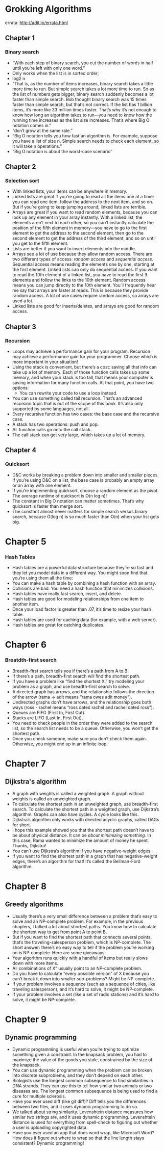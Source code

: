 # Grokking Algorithms

errata: <http://adit.io/errata.html>

## Chapter 1

### Binary search

* “With each step of binary search, you cut the number of words in half until you’re left with only one word.”
* Only works when the list is in sorted order;
* log2 n
* “That is, as the number of items increases, binary search takes a little more time to run. But simple search takes a lot more time to run. So as the list of numbers gets bigger, binary search suddenly becomes a lot faster than simple search. Bob thought binary search was 15 times faster than simple search, but that’s not correct. If the list has 1 billion items, it’s more like 33 million times faster. That’s why it’s not enough to know how long an algorithm takes to run—you need to know how the running time increases as the list size increases. That’s where Big O notation comes in.”
* “don’t grow at the same rate.”
* “Big O notation tells you how fast an algorithm is. For example, suppose you have a list of size n. Simple search needs to check each element, so it will take n operations.”
* “Big O notation is about the worst-case scenario”

## Chapter 2

### Selection sort

* With linked lists, your items can be anywhere in memory.
* Linked lists are great if you’re going to read all the items one at a time: you can read one item, follow the address to the next item, and so on. But if you’re going to keep jumping around, linked lists are terrible.
* Arrays are great if you want to read random elements, because you can look up any element in your array instantly. With a linked list, the elements aren’t next to each other, so you can’t instantly calculate the position of the fifth element in memory—you have to go to the first element to get the address to the second element, then go to the second element to get the address of the third element, and so on until you get to the fifth element.
* Lists are better if you want to insert elements into the middle.
* Arrays see a lot of use because they allow random access. There are two different types of access: *random access* and *sequential access*. Sequential access means reading the elements one by one, starting at the first element. Linked lists can only do sequential access. If you want to read the 10th element of a linked list, you have to read the first 9 elements and follow the links to the 10th element. Random access means you can jump directly to the 10th element. You’ll frequently hear me say that arrays are faster at reads. This is because they provide random access. A lot of use cases require random access, so arrays are used a lot.
* Linked lists are good for inserts/deletes, and arrays are good for random access.  

## Chapter 3

### Recursion
* Loops may achieve a performance gain for your program. Recursion may achieve a performance gain for your programmer. Choose which is more important in your situation!
* Using the stack is convenient, but there’s a cost: saving all that info can take up a lot of memory. Each of those function calls takes up some memory, and when your stack is too tall, that means your computer is saving information for many function calls. At that point, you have two options:
    * You can rewrite your code to use a loop instead.
* You can use something called tail recursion. That’s an advanced recursion topic that is out of the scope of this book. It’s also only supported by some languages, not all.
* Every recursive function has two cases: the base case and the recursive case.
* A stack has two operations: push and pop.
* All function calls go onto the call stack.
* The call stack can get very large, which takes up a lot of memory.


## Chapter 4

### Quicksort

* D&C works by breaking a problem down into smaller and smaller pieces. If you’re using D&C on a list, the base case is probably an empty array or an array with one element.
* If you’re implementing quicksort, choose a random element as the pivot. The average runtime of quicksort is O(n log n)!
* The constant in Big O notation can matter sometimes. That’s why quicksort is faster than merge sort.
* The constant almost never matters for simple search versus binary search, because O(log n) is so much faster than O(n) when your list gets big.


# Chapter 5

### Hash Tables

* Hash tables are a powerful data structure because they’re so fast and they let you model data in a different way. You might soon find that you’re using them all the time:
* You can make a hash table by combining a hash function with an array.
* Collisions are bad. You need a hash function that minimizes collisions.
* Hash tables have really fast search, insert, and delete.
* Hash tables are good for modeling relationships from one item to another item.
* Once your load factor is greater than .07, it’s time to resize your hash table.
* Hash tables are used for caching data (for example, with a web server).
* Hash tables are great for catching duplicates.

# Chapter 6

### Breatdth-first search

* Breadth-first search tells you if there’s a path from A to B.
* If there’s a path, breadth-first search will find the shortest path.
* If you have a problem like “find the shortest X,” try modeling your problem as a graph, and use breadth-first search to solve.
* A directed graph has arrows, and the relationship follows the direction of the arrow (rama -> adit means “rama owes adit money”).
* Undirected graphs don’t have arrows, and the relationship goes both ways (ross - rachel means “ross dated rachel and rachel dated ross”).
* Queues are FIFO (First In, First Out).
* Stacks are LIFO (Last In, First Out).
* You need to check people in the order they were added to the search list, so the search list needs to be a queue. Otherwise, you won’t get the shortest path.
* Once you check someone, make sure you don’t check them again. Otherwise, you might end up in an infinite loop.

# Chapter 7

## Dijkstra's algorithm

* A graph with weights is called a weighted graph. A graph without weights is called an unweighted graph.
* To calculate the shortest path in an unweighted graph, use breadth-first search. To calculate the shortest path in a weighted graph, use Dijkstra’s algorithm. Graphs can also have cycles. A cycle looks like this.
* Dijkstra’s algorithm only works with directed acyclic graphs, called DAGs for short.
* I hope this example showed you that the shortest path doesn’t have to be about physical distance. It can be *about minimizing something*. In this case, Rama wanted to minimize the amount of money he spent. Thanks, Dijkstra!
* You can’t use Dijkstra’s algorithm if you have negative-weight edges.
* If you want to find the shortest path in a graph that has negative-weight edges, there’s an algorithm for that! It’s called the Bellman-Ford algorithm.

# Chapter 8

## Greedy algorithms

* Usually there’s a very small difference between a problem that’s easy to solve and an NP-complete problem. For example, in the previous chapters, I talked a lot about shortest paths. You know how to calculate the shortest way to get from point A to point B.
* But if you want to find the shortest path that connects several points, that’s the traveling-salesperson problem, which is NP-complete. The short answer: there’s no easy way to tell if the problem you’re working on is NP-complete. Here are some giveaways:
* Your algorithm runs quickly with a handful of items but really slows down with more items.
* All combinations of X” usually point to an NP-complete problem.
* Do you have to calculate “every possible version” of X because you can’t break it down into smaller sub-problems? Might be NP-complete.
* If your problem involves a sequence (such as a sequence of cities, like traveling salesperson), and it’s hard to solve, it might be NP-complete.
* If your problem involves a set (like a set of radio stations) and it’s hard to solve, it might be NP-complete.

# Chapter 9

## Dynamic programming

* Dynamic programming is useful when you’re trying to optimize something given a constraint. In the knapsack problem, you had to maximize the value of the goods you stole, constrained by the size of the knapsack.
* You can use dynamic programming when the problem can be broken into discrete subproblems, and they don’t depend on each other.
* Biologists use the longest common subsequence to find similarities in DNA strands. They can use this to tell how similar two animals or two diseases are. The longest common subsequence is being used to find a cure for multiple sclerosis.
* Have you ever used diff (like git diff)? Diff tells you the differences between two files, and it uses dynamic programming to do so.
* We talked about string similarity. Levenshtein distance measures how similar two strings are, and it uses dynamic programming. Levenshtein distance is used for everything from spell-check to figuring out whether a user is uploading copyrighted data.
* Have you ever used an app that does word wrap, like Microsoft Word? How does it figure out where to wrap so that the line length stays consistent? Dynamic programming!